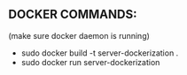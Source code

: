 ## DOCKER COMMANDS:
(make sure docker daemon is running)
- sudo docker build -t server-dockerization .
- sudo docker run server-dockerization
